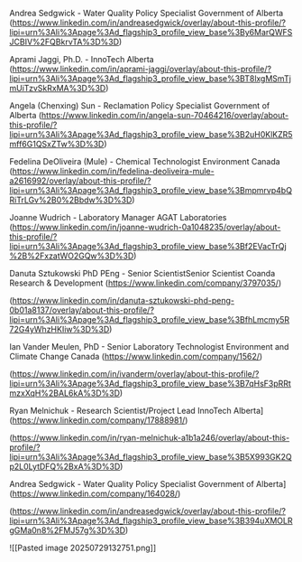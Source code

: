 Andrea Sedgwick - Water Quality Policy Specialist
Government of Alberta
(https://www.linkedin.com/in/andreasedgwick/overlay/about-this-profile/?lipi=urn%3Ali%3Apage%3Ad_flagship3_profile_view_base%3By6MarQWFSJCBIV%2FQBkrvTA%3D%3D)

Aprami Jaggi, Ph.D. - 
InnoTech Alberta
(https://www.linkedin.com/in/aprami-jaggi/overlay/about-this-profile/?lipi=urn%3Ali%3Apage%3Ad_flagship3_profile_view_base%3BT8lxgMSmTjmUiTzvSkRxMA%3D%3D)

Angela (Chenxing) Sun - Reclamation Policy  Specialist 
Government of Alberta
(https://www.linkedin.com/in/angela-sun-70464216/overlay/about-this-profile/?lipi=urn%3Ali%3Apage%3Ad_flagship3_profile_view_base%3B2uH0KlKZR5mff6G1QSxZTw%3D%3D)

Fedelina DeOliveira (Mule) - Chemical Technologist 
Environment Canada
(https://www.linkedin.com/in/fedelina-deoliveira-mule-a2616992/overlay/about-this-profile/?lipi=urn%3Ali%3Apage%3Ad_flagship3_profile_view_base%3Bmpmrvp4bQRiTrLGv%2B0%2Bbdw%3D%3D)

Joanne Wudrich - Laboratory Manager 
AGAT Laboratories
(https://www.linkedin.com/in/joanne-wudrich-0a1048235/overlay/about-this-profile/?lipi=urn%3Ali%3Apage%3Ad_flagship3_profile_view_base%3Bf2EVacTrQj%2B%2FxzatWO2GQw%3D%3D)

Danuta Sztukowski PhD PEng - Senior ScientistSenior Scientist
Coanda Research & Development  (https://www.linkedin.com/company/3797035/)

(https://www.linkedin.com/in/danuta-sztukowski-phd-peng-0b01a8137/overlay/about-this-profile/?lipi=urn%3Ali%3Apage%3Ad_flagship3_profile_view_base%3BfhLmcmy5R72G4yWhzHKIiw%3D%3D)

Ian Vander Meulen, PhD - Senior Laboratory Technologist
Environment and Climate Change Canada (https://www.linkedin.com/company/1562/)

(https://www.linkedin.com/in/ivanderm/overlay/about-this-profile/?lipi=urn%3Ali%3Apage%3Ad_flagship3_profile_view_base%3B7qHsF3pRRtmzxXqH%2BAL6kA%3D%3D)

Ryan Melnichuk - Research Scientist/Project Lead
InnoTech Alberta](https://www.linkedin.com/company/17888981/)

(https://www.linkedin.com/in/ryan-melnichuk-a1b1a246/overlay/about-this-profile/?lipi=urn%3Ali%3Apage%3Ad_flagship3_profile_view_base%3B5X993GK2Qp2L0LytDFQ%2BxA%3D%3D)

Andrea Sedgwick - Water Quality Policy Specialist
Government of Alberta](https://www.linkedin.com/company/164028/)

(https://www.linkedin.com/in/andreasedgwick/overlay/about-this-profile/?lipi=urn%3Ali%3Apage%3Ad_flagship3_profile_view_base%3B394uXMOLRgGMa0n8%2FMJ57g%3D%3D)







![[Pasted image 20250729132751.png]]


